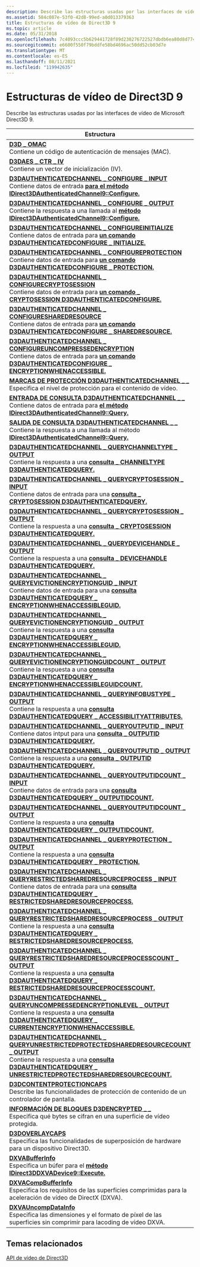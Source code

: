 ```yaml
---
description: Describe las estructuras usadas por las interfaces de vídeo de Microsoft Direct3D 9.
ms.assetid: 584c087e-53f0-42d8-99ed-a0d013379363
title: Estructuras de vídeo de Direct3D 9
ms.topic: article
ms.date: 05/31/2018
ms.openlocfilehash: 7c4093ccc5b629441728f89d230276722527dbdb6ea80d8d77465a37ca14ca7e
ms.sourcegitcommit: e6600f550f79bddfe58bd4696ac50dd52cb03d7e
ms.translationtype: MT
ms.contentlocale: es-ES
ms.lasthandoff: 08/11/2021
ms.locfileid: "119942635"
---
```

# <a name="direct3d-9-video-structures"></a>Estructuras de vídeo de Direct3D 9

Describe las estructuras usadas por las interfaces de vídeo de Microsoft Direct3D 9.



| Estructura                                                                                                                                                                                                                                                                                                                                                                |
|--------------------------------------------------------------------------------------------------------------------------------------------------------------------------------------------------------------------------------------------------------------------------------------------------------------------------------------------------------------------------|
| [**D3D \_ OMAC**](d3d-omac.md)<br/> Contiene un código de autenticación de mensajes (MAC).<br/>                                                                                                                                                                                                                                                                        |
| [**D3DAES \_ CTR \_ IV**](d3daes-ctr-iv.md)<br/> Contiene un vector de inicialización (IV).<br/>                                                                                                                                                                                                                                                                   |
| [**D3DAUTHENTICATEDCHANNEL \_ CONFIGURE \_ INPUT**](d3dauthenticatedchannel-configure-input.md)<br/> Contiene datos de entrada [**para el método IDirect3DAuthenticatedChannel9::Configure.**](/windows/desktop/api/d3d9/nf-d3d9-idirect3dauthenticatedchannel9-configure)<br/>                                                                                                                     |
| [**D3DAUTHENTICATEDCHANNEL \_ CONFIGURE \_ OUTPUT**](d3dauthenticatedchannel-configure-output.md)<br/> Contiene la respuesta a una llamada al [**método IDirect3DAuthenticatedChannel9::Configure.**](/windows/desktop/api/d3d9/nf-d3d9-idirect3dauthenticatedchannel9-configure)<br/>                                                                                                        |
| [**D3DAUTHENTICATEDCHANNEL \_ CONFIGUREINITIALIZE**](d3dauthenticatedchannel-configureinitialize.md)<br/> Contiene datos de entrada para [**un comando D3DAUTHENTICATEDCONFIGURE \_ INITIALIZE.**](d3dauthenticatedconfigure-initialize.md)<br/>                                                                                                                       |
| [**D3DAUTHENTICATEDCHANNEL \_ CONFIGUREPROTECTION**](d3dauthenticatedchannel-configureprotection.md)<br/> Contiene datos de entrada para [**un comando D3DAUTHENTICATEDCONFIGURE \_ PROTECTION.**](d3dauthenticatedconfigure-protection.md)<br/>                                                                                                                       |
| [**D3DAUTHENTICATEDCHANNEL \_ CONFIGURECRYPTOSESSION**](d3dauthenticatedchannel-configurecryptosession.md)<br/> Contiene datos de entrada para [**un comando \_ CRYPTOSESSION D3DAUTHENTICATEDCONFIGURE.**](d3dauthenticatedconfigure-cryptosession.md)<br/>                                                                                                           |
| [**D3DAUTHENTICATEDCHANNEL \_ CONFIGURESHAREDRESOURCE**](d3dauthenticatedchannel-configuresharedresource.md)<br/> Contiene datos de entrada para [**un comando D3DAUTHENTICATEDCONFIGURE \_ SHAREDRESOURCE.**](d3dauthenticatedconfigure-sharedresource.md)<br/>                                                                                                       |
| [**D3DAUTHENTICATEDCHANNEL \_ CONFIGUREUNCOMPRESSEDENCRYPTION**](d3dauthenticatedchannel-configureuncompressedencryption.md)<br/> Contiene datos de entrada para [**un comando D3DAUTHENTICATEDCONFIGURE \_ ENCRYPTIONWHENACCESSIBLE.**](d3dauthenticatedconfigure-encryptionwhenaccessible.md)<br/>                                                                   |
| [**MARCAS DE PROTECCIÓN D3DAUTHENTICATEDCHANNEL \_ \_**](d3dauthenticatedchannel-protection-flags.md)<br/> Especifica el nivel de protección para el contenido de vídeo.<br/>                                                                                                                                                                                                   |
| [**ENTRADA DE CONSULTA D3DAUTHENTICATEDCHANNEL \_ \_**](d3dauthenticatedchannel-query-input.md)<br/> Contiene datos de entrada para [**el método IDirect3DAuthenticatedChannel9::Query.**](/windows/desktop/api/d3d9/nf-d3d9-idirect3dauthenticatedchannel9-query)<br/>                                                                                                                                     |
| [**SALIDA DE CONSULTA D3DAUTHENTICATEDCHANNEL \_ \_**](d3dauthenticatedchannel-query-output.md)<br/> Contiene la respuesta a una llamada al método [**IDirect3DAuthenticatedChannel9::Query.**](/windows/desktop/api/d3d9/nf-d3d9-idirect3dauthenticatedchannel9-query)<br/>                                                                                                                        |
| [**D3DAUTHENTICATEDCHANNEL \_ QUERYCHANNELTYPE \_ OUTPUT**](d3dauthenticatedchannel-querychanneltype-output.md)<br/> Contiene la respuesta a una [**consulta \_ CHANNELTYPE D3DAUTHENTICATEDQUERY.**](d3dauthenticatedquery-channeltype.md)<br/>                                                                                                                     |
| [**D3DAUTHENTICATEDCHANNEL \_ QUERYCRYPTOSESSION \_ INPUT**](d3dauthenticatedchannel-querycryptosession-input.md)<br/> Contiene datos de entrada para una [**consulta \_ CRYPTOSESSION D3DAUTHENTICATEDQUERY.**](d3dauthenticatedquery-cryptosession.md)<br/>                                                                                                                |
| [**D3DAUTHENTICATEDCHANNEL \_ QUERYCRYPTOSESSION \_ OUTPUT**](d3dauthenticatedchannel-querycryptosession-output.md)<br/> Contiene la respuesta a una [**consulta \_ CRYPTOSESSION D3DAUTHENTICATEDQUERY.**](d3dauthenticatedquery-cryptosession.md)<br/>                                                                                                             |
| [**D3DAUTHENTICATEDCHANNEL \_ QUERYDEVICEHANDLE \_ OUTPUT**](d3dauthenticatedchannel-querydevicehandle-output.md)<br/> Contiene la respuesta a una [**consulta \_ DEVICEHANDLE D3DAUTHENTICATEDQUERY.**](d3dauthenticatedquery-devicehandle.md)<br/>                                                                                                                 |
| [**D3DAUTHENTICATEDCHANNEL \_ QUERYEVICTIONENCRYPTIONGUID \_ INPUT**](d3dauthenticatedchannel-queryevictionencryptionguid-input.md)<br/> Contiene datos de entrada para una [**consulta D3DAUTHENTICATEDQUERY \_ ENCRYPTIONWHENACCESSIBLEGUID.**](d3dauthenticatedquery-encryptionwhenaccessibleguid.md)<br/>                                                                |
| [**D3DAUTHENTICATEDCHANNEL \_ QUERYEVICTIONENCRYPTIONGUID \_ OUTPUT**](d3dauthenticatedchannel-queryevictionencryptionguid-output.md)<br/> Contiene la respuesta a una [**consulta D3DAUTHENTICATEDQUERY \_ ENCRYPTIONWHENACCESSIBLEGUID.**](d3dauthenticatedquery-encryptionwhenaccessibleguid.md)<br/>                                                             |
| [**D3DAUTHENTICATEDCHANNEL \_ QUERYEVICTIONENCRYPTIONGUIDCOUNT \_ OUTPUT**](d3dauthenticatedchannel-queryevictionencryptionguidcount-output.md)<br/> Contiene la respuesta a una [**consulta D3DAUTHENTICATEDQUERY \_ ENCRYPTIONWHENACCESSIBLEGUIDCOUNT.**](d3dauthenticatedquery-encryptionwhenaccessibleguidcount.md)<br/>                                         |
| [**D3DAUTHENTICATEDCHANNEL \_ QUERYINFOBUSTYPE \_ OUTPUT**](d3dauthenticatedchannel-queryinfobustype-output.md)<br/> Contiene la respuesta a una [**consulta D3DAUTHENTICATEDQUERY \_ ACCESSIBILITYATTRIBUTES.**](d3dauthenticatedquery-accessibilityattributes.md)<br/>                                                                                             |
| [**D3DAUTHENTICATEDCHANNEL \_ QUERYOUTPUTID \_ INPUT**](d3dauthenticatedchannel-queryoutputid-input.md)<br/> Contiene datos intput para una [**consulta \_ OUTPUTID D3DAUTHENTICATEDQUERY.**](d3dauthenticatedquery-outputid.md)<br/>                                                                                                                                   |
| [**D3DAUTHENTICATEDCHANNEL \_ QUERYOUTPUTID \_ OUTPUT**](d3dauthenticatedchannel-queryoutputid-output.md)<br/> Contiene la respuesta a una [**consulta \_ OUTPUTID D3DAUTHENTICATEDQUERY.**](d3dauthenticatedquery-outputid.md)<br/>                                                                                                                                 |
| [**D3DAUTHENTICATEDCHANNEL \_ QUERYOUTPUTIDCOUNT \_ INPUT**](d3dauthenticatedchannel-queryoutputidcount-input.md)<br/> Contiene datos de entrada para una [**consulta D3DAUTHENTICATEDQUERY \_ OUTPUTIDCOUNT.**](d3dauthenticatedquery-outputidcount.md)<br/>                                                                                                                |
| [**D3DAUTHENTICATEDCHANNEL \_ QUERYOUTPUTIDCOUNT \_ OUTPUT**](d3dauthenticatedchannel-queryoutputidcount-output.md)<br/> Contiene la respuesta a una [**consulta D3DAUTHENTICATEDQUERY \_ OUTPUTIDCOUNT.**](d3dauthenticatedquery-outputidcount.md)<br/>                                                                                                             |
| [**D3DAUTHENTICATEDCHANNEL \_ QUERYPROTECTION \_ OUTPUT**](d3dauthenticatedchannel-queryprotection-output.md)<br/> Contiene la respuesta a una [**consulta D3DAUTHENTICATEDQUERY \_ PROTECTION.**](d3dauthenticatedquery-protection.md)<br/>                                                                                                                         |
| [**D3DAUTHENTICATEDCHANNEL \_ QUERYRESTRICTEDSHAREDRESOURCEPROCESS \_ INPUT**](d3dauthenticatedchannel-queryrestrictedsharedresourceprocess-input.md)<br/> Contiene datos de entrada para una [**consulta D3DAUTHENTICATEDQUERY \_ RESTRICTEDSHAREDRESOURCEPROCESS.**](d3dauthenticatedquery-restrictedsharedresourceprocess.md)<br/>                                        |
| [**D3DAUTHENTICATEDCHANNEL \_ QUERYRESTRICTEDSHAREDRESOURCEPROCESS \_ OUTPUT**](d3dauthenticatedchannel-queryrestrictedsharedresourceprocess-output.md)<br/> Contiene la respuesta a una [**consulta D3DAUTHENTICATEDQUERY \_ RESTRICTEDSHAREDRESOURCEPROCESS.**](d3dauthenticatedquery-restrictedsharedresourceprocess.md)<br/>                                     |
| [**D3DAUTHENTICATEDCHANNEL \_ QUERYRESTRICTEDSHAREDRESOURCEPROCESSCOUNT \_ OUTPUT**](d3dauthenticatedchannel-queryrestrictedsharedresourceprocesscount-output.md)<br/> Contiene la respuesta a una [**consulta D3DAUTHENTICATEDQUERY \_ RESTRICTEDSHAREDRESOURCEPROCESSCOUNT.**](d3dauthenticatedquery-restrictedsharedresourceprocesscount.md)<br/>                 |
| [**D3DAUTHENTICATEDCHANNEL \_ QUERYUNCOMPRESSEDENCRYPTIONLEVEL \_ OUTPUT**](d3dauthenticatedchannel-queryuncompressedencryptionlevel-output.md)<br/> Contiene la respuesta a una [**consulta D3DAUTHENTICATEDQUERY \_ CURRENTENCRYPTIONWHENACCESSIBLE.**](d3dauthenticatedquery-currentencryptionwhenaccessible.md)<br/>                                             |
| [**D3DAUTHENTICATEDCHANNEL \_ QUERYUNRESTRICTEDPROTECTEDSHAREDRESOURCECOUNT \_ OUTPUT**](d3dauthenticatedchannel-queryunrestrictedprotectedsharedresourcecount-output.md)<br/> Contiene la respuesta a una [**consulta D3DAUTHENTICATEDQUERY \_ UNRESTRICTEDPROTECTEDSHAREDRESOURCECOUNT.**](d3dauthenticatedquery-unrestrictedprotectedsharedresourcecount.md)<br/> |
| [**D3DCONTENTPROTECTIONCAPS**](/windows/desktop/api/d3d9caps/ns-d3d9caps-d3dcontentprotectioncaps)<br/> Describe las funcionalidades de protección de contenido de un controlador de pantalla.<br/>                                                                                                                                                                                                                    |
| [**INFORMACIÓN DE BLOQUES D3DENCRYPTED \_ \_**](d3dencrypted-block-info.md)<br/> Especifica qué bytes se cifran en una superficie de vídeo protegida.<br/>                                                                                                                                                                                                                     |
| [**D3DOVERLAYCAPS**](/windows/desktop/api/d3d9caps/ns-d3d9caps-d3doverlaycaps)<br/> Especifica las funcionalidades de superposición de hardware para un dispositivo Direct3D.<br/>                                                                                                                                                                                                                                            |
| [**DXVABufferInfo**](/windows/desktop/api/dxva9typ/ns-dxva9typ-dxvabufferinfo)<br/> Especifica un búfer para el [**método IDirect3DDXVADevice9::Execute.**](idirect3ddxvadevice9-execute.md)<br/>                                                                                                                                                                                                  |
| [**DXVACompBufferInfo**](/windows/desktop/api/dxva9typ/ns-dxva9typ-dxvacompbufferinfo)<br/> Especifica los requisitos de las superficies comprimidas para la aceleración de vídeo de DirectX (DXVA).<br/>                                                                                                                                                                                                         |
| [**DXVAUncompDataInfo**](/windows/desktop/api/dxva9typ/ns-dxva9typ-dxvauncompdatainfo)<br/> Especifica las dimensiones y el formato de píxel de las superficies sin comprimir para lacoding de vídeo DXVA.<br/>                                                                                                                                                                                                   |



 

## <a name="related-topics"></a>Temas relacionados

<dl> <dt>

[API de vídeo de Direct3D](direct3d-video-apis.md)
</dt> </dl>

 

 




